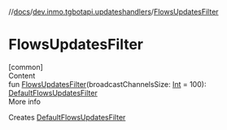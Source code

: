 //[docs](../../index.md)/[dev.inmo.tgbotapi.updateshandlers](index.md)/[FlowsUpdatesFilter](-flows-updates-filter.md)



# FlowsUpdatesFilter  
[common]  
Content  
fun [FlowsUpdatesFilter](-flows-updates-filter.md)(broadcastChannelsSize: [Int](https://kotlinlang.org/api/latest/jvm/stdlib/kotlin/-int/index.html) = 100): [DefaultFlowsUpdatesFilter](-default-flows-updates-filter/index.md)  
More info  


Creates [DefaultFlowsUpdatesFilter](-default-flows-updates-filter/index.md)

  



